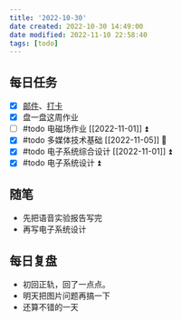 ```yaml
---
title: '2022-10-30'
date created: 2022-10-30 14:49:00
date modified: 2022-11-10 22:58:40
tags: [todo]
---
```


## 每日任务

- [x] [邮件](https://email.ustc.edu.cn/coremail/)、[打卡](https://weixine.ustc.edu.cn/2020/login)
- [x] 盘一盘这周作业
- [ ] #todo 电磁场作业 [[2022-11-01]] ⏫
- [x] #todo 多媒体技术基础 [[2022-11-05]] 🔼
- [x] #todo 电子系统综合设计 [[2022-11-01]] ⏫
- [x] #todo 电子系统设计 ⏫

## 随笔

- 先把语音实验报告写完
- 再写电子系统设计

## 每日复盘

- 初回正轨，回了一点点。
- 明天把图片问题再搞一下
- 还算不错的一天
